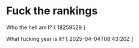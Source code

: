 # Fuck the rankings

Who the hell am I?
{ 18259529 }

What fucking year is it?
[ 2025-04-04T08:43:20Z ]

